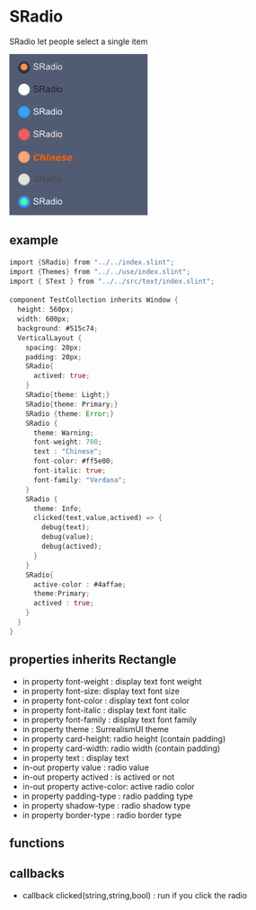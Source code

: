 # SRadio

SRadio let people select a single item

![](../../static/radio.png)
## example
```rust
import {SRadio} from "../../index.slint";
import {Themes} from "../../use/index.slint";
import { SText } from "../../src/text/index.slint";

component TestCollection inherits Window {
  height: 560px;
  width: 600px;
  background: #515c74;
  VerticalLayout {
    spacing: 20px;
    padding: 20px;
    SRadio{
      actived: true;
    }
    SRadio{theme: Light;}
    SRadio{theme: Primary;}
    SRadio {theme: Error;}
    SRadio {
      theme: Warning;
      font-weight: 700;
      text : "Chinese";
      font-color: #ff5e00;
      font-italic: true;
      font-family: "Verdana";
    }
    SRadio {
      theme: Info;
      clicked(text,value,actived) => {
        debug(text);
        debug(value);
        debug(actived);
      }
    }
    SRadio{
      active-color : #4affae;
      theme:Primary;
      actived : true;
    }
  }
}
```
## properties inherits Rectangle
- in property <int> font-weight : display text font weight
- in property <length> font-size: display text font size
- in property <brush> font-color : display text font color
- in property <bool> font-italic : display text font italic
- in property <string> font-family : display text font family
- in property <Themes> theme : SurrealismUI theme
- in property <length> card-height: radio height (contain padding)
- in property <length> card-width: radio width (contain padding)
- in property <string> text : display text
- in-out property <string> value : radio value
- in-out property <bool> actived : is actived or not
- in-out property <brush> active-color: active radio color
- in property <PaddingType> padding-type : radio padding type
- in property <ShadowType> shadow-type : radio shadow type
- in property <BorderType> border-type : radio border type
## functions
## callbacks
- callback clicked(string,string,bool) : run if you click the radio
